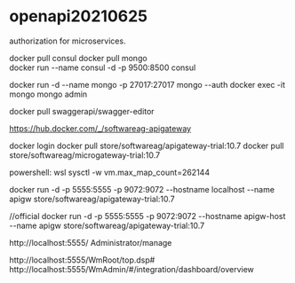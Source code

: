 # openapi20210625
 authorization for microservices.

docker pull consul
docker pull mongo   
docker run --name consul -d -p 9500:8500 consul

docker run -d --name mongo -p  27017:27017 mongo --auth
docker exec -it mongo mongo admin

docker pull swaggerapi/swagger-editor

https://hub.docker.com/_/softwareag-apigateway

docker login
docker pull store/softwareag/apigateway-trial:10.7
docker pull store/softwareag/microgateway-trial:10.7  

powershell:
wsl
sysctl -w vm.max_map_count=262144

docker run -d -p 5555:5555 -p 9072:9072 --hostname localhost --name apigw store/softwareag/apigateway-trial:10.7 

//official
docker run -d -p 5555:5555 -p 9072:9072 --hostname apigw-host --name apigw store/softwareag/apigateway-trial:10.7

http://localhost:5555/
Administrator/manage

http://localhost:5555/WmRoot/top.dsp#
http://localhost:5555/WmAdmin/#/integration/dashboard/overview

